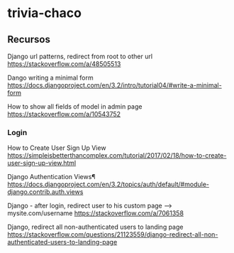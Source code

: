 # trivia-chaco

## Recursos

Django url patterns, redirect from root to other url
https://stackoverflow.com/a/48505513

Dango writing a minimal form
https://docs.djangoproject.com/en/3.2/intro/tutorial04/#write-a-minimal-form

How to show all fields of model in admin page
https://stackoverflow.com/a/10543752

### Login


How to Create User Sign Up View
https://simpleisbetterthancomplex.com/tutorial/2017/02/18/how-to-create-user-sign-up-view.html

Django Authentication Views¶
https://docs.djangoproject.com/en/3.2/topics/auth/default/#module-django.contrib.auth.views


Django - after login, redirect user to his custom page --> mysite.com/username
https://stackoverflow.com/a/7061358


Django, redirect all non-authenticated users to landing page
https://stackoverflow.com/questions/21123559/django-redirect-all-non-authenticated-users-to-landing-page
